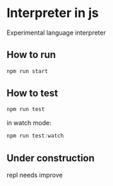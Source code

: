 # Interpreter in js

Experimental language interpreter

## How to run

```javascript
npm run start
```

## How to test

```javascript
npm run test
```

in watch mode:

```javascript
npm run test:watch
```

## Under construction

repl needs improve